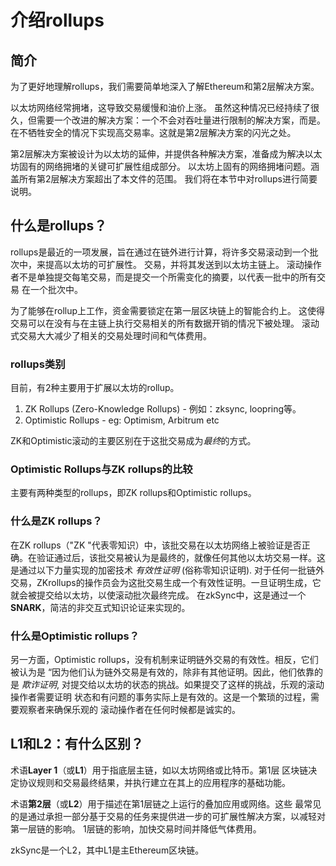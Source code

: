 # 介绍rollups

## 简介

为了更好地理解rollups，我们需要简单地深入了解Ethereum和第2层解决方案。

以太坊网络经常拥堵，这导致交易缓慢和油价上涨。
虽然这种情况已经持续了很久，但需要一个改进的解决方案：一个不会对吞吐量进行限制的解决方案，而是。
在不牺牲安全的情况下实现高交易率。这就是第2层解决方案的闪光之处。

第2层解决方案被设计为以太坊的延伸，并提供各种解决方案，准备成为解决以太坊固有的网络拥堵的关键可扩展性组成部分。
以太坊上固有的网络拥堵问题。涵盖所有第2层解决方案超出了本文件的范围。
我们将在本节中对rollups进行简要说明。

## 什么是rollups？

rollups是最近的一项发展，旨在通过在链外进行计算，将许多交易滚动到一个批次中，来提高以太坊的可扩展性。
交易，并将其发送到以太坊主链上。
滚动操作者不是单独提交每笔交易，而是提交一个所需变化的摘要，以代表一批中的所有交易
在一个批次中。

为了能够在rollup上工作，资金需要锁定在第一层区块链上的智能合约上。
这使得交易可以在没有与在主链上执行交易相关的所有数据开销的情况下被处理。
滚动式交易大大减少了相关的交易处理时间和气体费用。

### rollups类别

目前，有2种主要用于扩展以太坊的rollup。

1. ZK Rollups (Zero-Knowledge Rollups) - 例如：zksync, loopring等。
2. Optimistic Rollups - eg: Optimism, Arbitrum etc

ZK和Optimistic滚动的主要区别在于这批交易成为<em>最终</em>的方式。

### Optimistic Rollups与ZK rollups的比较

主要有两种类型的rollups，即ZK rollups和Optimistic rollups。

### 什么是ZK rollups？

在ZK rollups（"ZK "代表零知识）中，该批交易在以太坊网络上被验证是否正确。在验证通过后，该批交易被认为是最终的，就像任何其他以太坊交易一样。这是通过以下力量实现的加密技术 <em>有效性证明</em> (俗称零知识证明). 对于任何一批链外交易，ZKrollups的操作员会为这批交易生成一个有效性证明。一旦证明生成，它就会被提交给以太坊，以使滚动批次最终完成。
在zkSync中，这是通过一个**SNARK**，简洁的非交互式知识论证来实现的。

### 什么是Optimistic rollups？

另一方面，Optimistic rollups，没有机制来证明链外交易的有效性。相反，它们被认为是
“因为他们认为链外交易是有效的，除非有其他证明。因此，他们依靠的是 <em>欺诈证明</em>, 
对提交给以太坊的状态的挑战。如果提交了这样的挑战，乐观的滚动操作者需要证明
状态和有问题的事务实际上是有效的。这是一个繁琐的过程，需要观察者来确保乐观的
滚动操作者在任何时候都是诚实的。

## L1和L2：有什么区别？

术语**Layer 1**（或**L1**）用于指底层主链，如以太坊网络或比特币。第1层
区块链决定协议规则和交易最终结果，并执行建立在其上的应用程序的基础功能。

术语**第2层**（或**L2**）用于描述在第1层链之上运行的叠加应用或网络。这些
最常见的是通过承担一部分基于交易的任务来提供进一步的可扩展性解决方案，以减轻对第一层链的影响。
1层链的影响，加快交易时间并降低气体费用。

zkSync是一个L2，其中L1是主Ethereum区块链。

